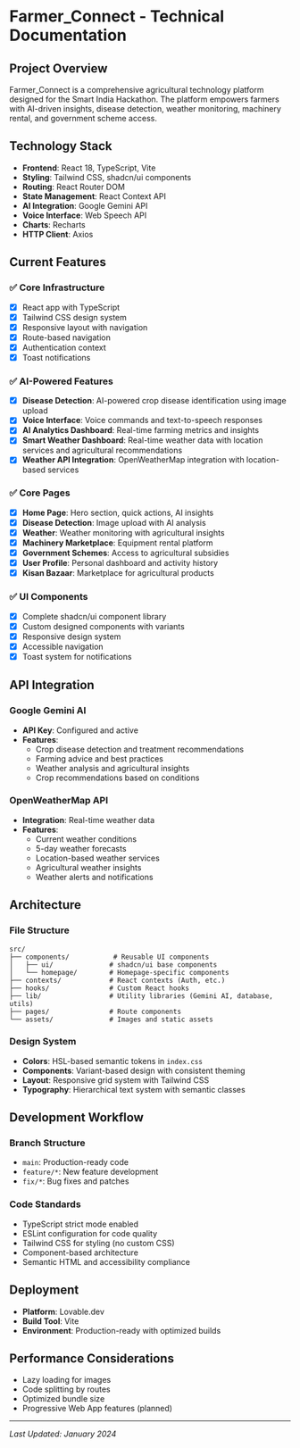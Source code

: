 # Farmer_Connect - Technical Documentation

## Project Overview
Farmer_Connect is a comprehensive agricultural technology platform designed for the Smart India Hackathon. The platform empowers farmers with AI-driven insights, disease detection, weather monitoring, machinery rental, and government scheme access.

## Technology Stack
- **Frontend**: React 18, TypeScript, Vite
- **Styling**: Tailwind CSS, shadcn/ui components
- **Routing**: React Router DOM
- **State Management**: React Context API
- **AI Integration**: Google Gemini API
- **Voice Interface**: Web Speech API
- **Charts**: Recharts
- **HTTP Client**: Axios

## Current Features

### ✅ Core Infrastructure
- [x] React app with TypeScript
- [x] Tailwind CSS design system
- [x] Responsive layout with navigation
- [x] Route-based navigation
- [x] Authentication context
- [x] Toast notifications

### ✅ AI-Powered Features
- [x] **Disease Detection**: AI-powered crop disease identification using image upload
- [x] **Voice Interface**: Voice commands and text-to-speech responses
- [x] **AI Analytics Dashboard**: Real-time farming metrics and insights
- [x] **Smart Weather Dashboard**: Real-time weather data with location services and agricultural recommendations
- [x] **Weather API Integration**: OpenWeatherMap integration with location-based services

### ✅ Core Pages
- [x] **Home Page**: Hero section, quick actions, AI insights
- [x] **Disease Detection**: Image upload with AI analysis
- [x] **Weather**: Weather monitoring with agricultural insights
- [x] **Machinery Marketplace**: Equipment rental platform
- [x] **Government Schemes**: Access to agricultural subsidies
- [x] **User Profile**: Personal dashboard and activity history
- [x] **Kisan Bazaar**: Marketplace for agricultural products

### ✅ UI Components
- [x] Complete shadcn/ui component library
- [x] Custom designed components with variants
- [x] Responsive design system
- [x] Accessible navigation
- [x] Toast system for notifications

## API Integration

### Google Gemini AI
- **API Key**: Configured and active
- **Features**: 
  - Crop disease detection and treatment recommendations
  - Farming advice and best practices
  - Weather analysis and agricultural insights
  - Crop recommendations based on conditions

### OpenWeatherMap API
- **Integration**: Real-time weather data
- **Features**:
  - Current weather conditions
  - 5-day weather forecasts
  - Location-based weather services
  - Agricultural weather insights
  - Weather alerts and notifications

## Architecture

### File Structure
```
src/
├── components/           # Reusable UI components
│   ├── ui/              # shadcn/ui base components
│   └── homepage/        # Homepage-specific components
├── contexts/            # React contexts (Auth, etc.)
├── hooks/               # Custom React hooks
├── lib/                 # Utility libraries (Gemini AI, database, utils)
├── pages/               # Route components
└── assets/              # Images and static assets
```

### Design System
- **Colors**: HSL-based semantic tokens in `index.css`
- **Components**: Variant-based design with consistent theming
- **Layout**: Responsive grid system with Tailwind CSS
- **Typography**: Hierarchical text system with semantic classes

## Development Workflow

### Branch Structure
- `main`: Production-ready code
- `feature/*`: New feature development
- `fix/*`: Bug fixes and patches

### Code Standards
- TypeScript strict mode enabled
- ESLint configuration for code quality
- Tailwind CSS for styling (no custom CSS)
- Component-based architecture
- Semantic HTML and accessibility compliance

## Deployment
- **Platform**: Lovable.dev
- **Build Tool**: Vite
- **Environment**: Production-ready with optimized builds

## Performance Considerations
- Lazy loading for images
- Code splitting by routes
- Optimized bundle size
- Progressive Web App features (planned)

---

*Last Updated: January 2024*
